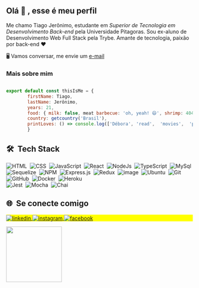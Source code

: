 ## Olá 👋 , esse é meu perfil 

Me chamo Tiago Jerônimo, estudante em *Superior de Tecnologia em Desenvolvimento Back-end* pela Universidade Pitagoras. Sou ex-aluno de Desenvolvimento Web Full Stack pela Trybe. Amante de tecnologia, paixão por back-end ♥️
 <p> 
🖥️ Vamos conversar, me envie um <a href="mailto:dev.tiagojeronimo@gmail.com?subject=Contact">e-mail </a>  
</p>
  

###  Mais sobre mim

```  js

export default const thisIsMe = {
		firstName: Tiago,
		lastName: Jerônimo,
		years: 21,
		food: { milk: false, meat barbecue: 'oh, yeah! 😄', shrimp: 404 },
		country: getcountry('Brasil'),
		printLoves: () => console.log(['Débora', 'read',  'movies',  'philosophy',  'liturgy'].join(', '))
		}	

```


 ## 🛠 &nbsp;Tech Stack
 
![HTML](https://img.shields.io/badge/-HTML-05122A?style=flat&logo=HTML5)&nbsp;
![CSS](https://img.shields.io/badge/-CSS-05122A?style=flat&logo=CSS3&logoColor=1572B6)&nbsp;
![JavaScript](https://img.shields.io/badge/-JavaScript-05122A?style=flat&logo=javascript)&nbsp;
![React](https://img.shields.io/badge/-React-05122A?style=flat&logo=react)&nbsp;
![NodeJs](https://img.shields.io/badge/-Node.js-05122A?style=flat&logo=node.js)&nbsp;
![TypeScript](https://img.shields.io/badge/TypeScript-007ACC?style=flat&logo=typescript&logoColor=white)&nbsp;
![MySql](https://img.shields.io/badge/MySQL-005C84?style=flat&logo=mysql&logoColor=white)&nbsp;
![Sequelize](https://img.shields.io/badge/Sequelize-52B0E7?style=flat&logo=Sequelize&logoColor=white)&nbsp;
![NPM](https://img.shields.io/badge/NPM-%23000000.svg?style=flat&logo=npm&logoColor=white)&nbsp;
![Express.js](https://img.shields.io/badge/express.js-%23404d59.svg?style=flat&logo=express&logoColor=%2361DAFB)&nbsp;
![Redux](https://img.shields.io/badge/Redux-593D88?style=flat&logo=redux&logoColor=white)&nbsp;
![image](https://img.shields.io/badge/JWT-000000?style=flat&logo=JSON%20web%20tokens&logoColor=white)&nbsp;	
![Ubuntu](https://img.shields.io/badge/Ubuntu-E95420?style=flat&logo=ubuntu&logoColor=white)&nbsp;
![Git](https://img.shields.io/badge/-Git-05122A?style=flat&logo=git)&nbsp;
![GitHub](https://img.shields.io/badge/-GitHub-05122A?style=flat&logo=github)&nbsp;
![Docker](https://img.shields.io/badge/Docker-2CA5E0?style=flat&logo=docker&logoColor=white)&nbsp;
![Heroku](https://img.shields.io/badge/Heroku-430098?style=flat&logo=heroku&logoColor=white)&nbsp;		
![Jest](https://img.shields.io/badge/Jest-C21325?style=flat&logo=jest&logoColor=white)&nbsp;
![Mocha](https://img.shields.io/badge/Mocha-8D6748?style=flat&logo=Mocha&logoColor=white)&nbsp;
![Chai](https://img.shields.io/badge/chai-A30701?style=flat&logo=chai&logoColor=white)&nbsp;


## 🌐&nbsp; Se conecte comigo 
<p align="left" style="background:yellow">
<a href="https://linkedin.com/in/tiago-jerônimo-a37093226" target="_blank">
  <img align="center" src="https://img.shields.io/badge/-TiagoJeronimo-05122A?style=flat&logo=linkedin" alt="linkedin"/>
</a>
<a href="https://instagram.com/the.jeronimo" target="_blank">
 <img align="center" src="https://img.shields.io/badge/-@the.jeronimo-05122A?style=flat&logo=instagram" alt="instagram"/>
</a>
<a href="https://www.facebook.com/profile.php?id=100006681931094" target="_blank">
 <img align="center" src="https://img.shields.io/badge/-TiagoJeronimo-05122A?style=flat&logo=facebook" alt="facebook"/>
</a>
</p>

<div align="left">
<a href="https://github.com/tiago-jeronimo">
<img height="150em" src="https://github-readme-stats.vercel.app/api/top-langs/?username=tiago-jeronimo&theme=dracula&hide_border=false&&layout=compact"/>
</a>
</div>
